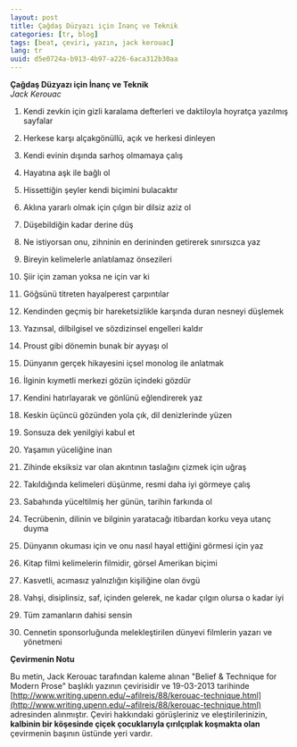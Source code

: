 ```yaml
---
layout: post
title: Çağdaş Düzyazı için İnanç ve Teknik
categories: [tr, blog]
tags: [beat, çeviri, yazın, jack kerouac]
lang: tr
uuid: d5e0724a-b913-4b97-a226-6aca312b30aa
---
```


**Çağdaş Düzyazı için İnanç ve Teknik**  
*Jack Kerouac*

1. Kendi zevkin için gizli karalama defterleri ve daktiloyla hoyratça yazılmış sayfalar
2. Herkese karşı alçakgönüllü, açık ve herkesi dinleyen
3. Kendi evinin dışında sarhoş olmamaya çalış
4. Hayatına aşk ile bağlı ol
5. Hissettiğin şeyler kendi biçimini bulacaktır
6. Aklına yararlı olmak için çılgın bir dilsiz aziz ol
7. Düşebildiğin kadar derine düş
8. Ne istiyorsan onu, zihninin en derininden getirerek sınırsızca yaz
9. Bireyin kelimelerle anlatılamaz önsezileri
10. Şiir için zaman yoksa ne için var ki
11. Göğsünü titreten hayalperest çarpıntılar
12. Kendinden geçmiş bir hareketsizlikle karşında duran nesneyi düşlemek
13. Yazınsal, dilbilgisel ve sözdizinsel engelleri kaldır
14. Proust gibi dönemin bunak bir ayyaşı ol

15. Dünyanın gerçek hikayesini içsel monolog ile anlatmak
16. İlginin kıymetli merkezi gözün içindeki gözdür
17. Kendini hatırlayarak ve gönlünü eğlendirerek yaz
18. Keskin üçüncü gözünden yola çık, dil denizlerinde yüzen
19. Sonsuza dek yenilgiyi kabul et
20. Yaşamın yüceliğine inan
21. Zihinde eksiksiz var olan akıntının taslağını çizmek için uğraş
22. Takıldığında kelimeleri düşünme, resmi daha iyi görmeye çalış
23. Sabahında yüceltilmiş her günün, tarihin farkında ol
24. Tecrübenin, dilinin ve bilginin yaratacağı itibardan korku veya utanç duyma
25. Dünyanın okuması için ve onu nasıl hayal ettiğini görmesi için yaz
26. Kitap filmi kelimelerin filmidir, görsel Amerikan biçimi
27. Kasvetli, acımasız yalnızlığın kişiliğine olan övgü
28. Vahşi, disiplinsiz, saf, içinden gelerek, ne kadar çılgın olursa o kadar iyi
29. Tüm zamanların dahisi sensin
30. Cennetin sponsorluğunda melekleştirilen dünyevi filmlerin yazarı ve yönetmeni

  
**Çevirmenin Notu**

Bu metin, Jack Kerouac tarafından kaleme alınan "Belief & Technique for Modern
Prose" başlıklı yazının çevirisidir ve 19-03-2013 tarihinde
[http://www.writing.upenn.edu/~afilreis/88/kerouac-technique.html](http://www.writing.upenn.edu/~afilreis/88/kerouac-technique.html)
adresinden alınmıştır. Çeviri hakkındaki görüşleriniz ve eleştirilerinizin,
**kalbinin bir köşesinde çiçek çocuklarıyla çırılçıplak koşmakta olan** çevirmenin
başının üstünde yeri vardır.
